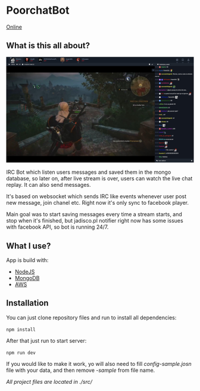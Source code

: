 # PoorchatBot

[Online](https://jarchiwum.pl/wonziu/2335317636517962?platform=facebook) 

## What is this all about?

![Preview](preview.jpg)

IRC Bot which listen users messages and saved them in the mongo database, so later on, after live stream is over, users can watch the live chat replay. It can also send messages.

It's based on websocket which sends IRC like events whenever user post new message, join chanel etc. Right now it's only sync to facebook player.

Main goal was to start saving messages every time a stream starts, and stop when it's finished, but jadisco.pl notifier right now has some issues with facebook API, so bot is running 24/7.


## What I use?
App is build with:
* [NodeJS](https://nodejs.org/en/) 
* [MongoDB](https://www.mongodb.com/) 
* [AWS](https://aws.amazon.com/) 

## Installation
You can just clone repository files and run to install all dependencies:

`npm install`

After that just run to start server:

`npm run dev`

If you would like to make it work, yo will also need to fill *config-sample.josn* file with your data, and then remove *-sample* from file name.

*All project files are located in ./src/*